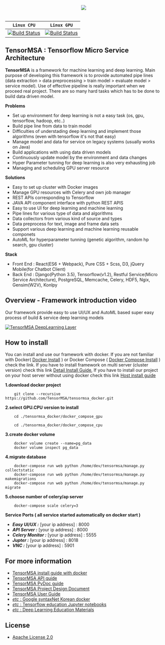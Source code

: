 <div align="center">
  <img src="http://hugrypiggykim.com/wp-content/uploads/2017/09/header.png"><br><br>
</div>

| **`Linux CPU`** | **`Linux GPU`** |
|-----------------|---------------------|
| [![Build Status](https://ci.tensorflow.org/buildStatus/icon?job=tensorflow-master-cpu)](https://ci.tensorflow.org/job/tensorflow-master-cpu) | [![Build Status](https://ci.tensorflow.org/buildStatus/icon?job=tensorflow-master-linux-gpu)](https://ci.tensorflow.org/job/tensorflow-master-linux-gpu) |

## TensorMSA : Tensorflow Micro Service Architecture
**TensorMSA** is a framework for machine learning and deep learning. Main purpose of developing this framework is to provide automated pipe lines (data extraction > data preprocessing > train model > evaluate model > service model). Use of effective pipeline is really important when we proceed real project. There are so many hard tasks which has to be done to build data driven model. 

**Problems**
* Set up environment for deep learning is not a easy task (os, gpu, tensorflow, hadoop, etc..) 
* Build pipe line from data to train model 
* Difficulties of understading deep learning and implement those algorithms (even with tensorflow it's not that easy) 
* Manage model and data for service on legacy systems (usually works on Java)
* Build applications with using data driven models 
* Continuously update model by the environment and data changes 
* Hyper Parameter tunning for deep learning is also very exhausting job
* Managing and scheduling GPU server resource 

**Solutions**
* Easy to set up cluster with Docker images 
* Manage GPU resources with Celery and own job manager 
* REST APIs corresponding to Tensorflow
* JAVA API component interface with python REST APIS
* Easy to use UI for deep learning and machine learning 
* Pipe lines for various type of data and algorithms 
* Data collectors from various kind of source and types 
* Data preprocess for text, image and frame data sets 
* Support various deep learning and machine learning reusable componets 
* AutoML for hyperparameter tunning (genetic algorithm, random hp search, gpu cluster)

**Stack**
* Front End : React(ES6 + Webpack), Pure CSS + Scss, D3, jQuery Mobile(for Chatbot Client)
* Back End : Django(Python 3.5), Tensorflow(v1.2), Restful Service(Micro Service Architecture), PostgreSQL, Memcache, Celery, HDF5, Ngix, Gensim(W2V), Konlpy

## Overview - Framework introduction video 

Our framework provide easy to use UI/UX and AutoML based super easy process of build & service deep learning models

[![TensorMSA DeepLearning Layer](http://hugrypiggykim.com/wp-content/uploads/2017/09/user_main_page.png)](https://youtu.be/oShf9N7rdAE "TensorMSA ver0.1 - Click to Watch!")


## How to install
You can install and use our framework with docker. If you are not familiar with Docker( [Docker Install](https://docs.docker.com/engine/installation/) ) or Docker Compose ( [Docker Compose Install](https://docs.docker.com/compose/install/) ) check the link. If you have to install framework on multi server (cluster version) check this link [Detail Install Guide](https://github.com/TensorMSA/tensormsa_docker), If you have to install our project on your host server without using docker check this link [Host install guide](https://github.com/TensorMSA/tensormsa_docker)  

**1.download docker project**
```
    git clone --recursive https://github.com/TensorMSA/tensormsa_docker.git
```

**2.select GPU.CPU version to install**
```
    cd ./tensormsa_docker/docker_compose_gpu
```
```
    cd ./tensormsa_docker/docker_compose_cpu
```

**3.create docker volume**
```
    docker volume create --name=pg_data
    docker volume inspect pg_data
```

**4.migrate database**
```
    docker-compose run web python /home/dev/tensormsa/manage.py collectstatic
    docker-compose run web python /home/dev/tensormsa/manage.py makemigrations
    docker-compose run web python /home/dev/tensormsa/manage.py migrate
```

**5.choose number of celery/ap server**
```
    docker-compose scale celery=3
```

**Service Ports ( all service started automatically on docker start )**
* ***Easy UI/UX :*** [your ip address] : 8000 
* ***API Server :*** [your ip address] : 8000 
* ***Celery Monitor :*** [your ip address] : 5555 
* ***Jupter :*** [your ip address] : 8018 
* ***VNC :*** [your ip address] : 5901 


## For more information  

* [TensorMSA install guide with docker](https://github.com/TensorMSA/hoyai_docker)
* [TensorMSA API guide](http://13.124.133.117:8989/docs)
* [TensorMSA PyDoc guide](https://tensormsa.github.io/tensormsa/)
* [TensorMSA Project Design Document](https://docs.google.com/presentation/d/1SKYQ85l29PApQu8aUOFbkTMpxxefpJH3NhiR_GYr66I/pub?start=false&loop=false&delayms=3000)
* [TensorMSA User Guide](http://hugrypiggykim.com/category/tensormsa-guide/)
* [*etc* : Google syntaxNet Korean docker](https://github.com/TensorMSA/syntax_docker)
* [*etc* : Tensorflow education Jupyter notebooks](https://github.com/TensorMSA/hoyai_jupyter)
* [*etc* : Deep Learning Education Materials](http://hugrypiggykim.com/2017/08/24/%EB%94%A5%EB%9F%AC%EB%8B%9D-%EA%B5%90%EC%9C%A1-%EC%9E%90%EB%A3%8C-deep-learning-lecture/)


## License

* [Apache License 2.0](LICENSE)
